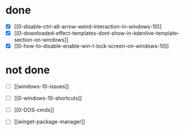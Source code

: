 # done
- [x] [[0-disable-ctrl-alt-arrow-weird-interaction-in-windows-10]]
- [x] [[0-downloaded-effect-templates-dont-show-in-kdenlive-template-section-on-windows]]
- [x] [[0-how-to-disable-enable-win-l-lock-screen-on-windows-10]]
# not done
- [ ] [[windows-10-issues]]
- [ ] [[0-windows-10-shortcuts]]
- [ ] [[0-DOS-cmds]]
- [ ] [[winget-package-manager]]


